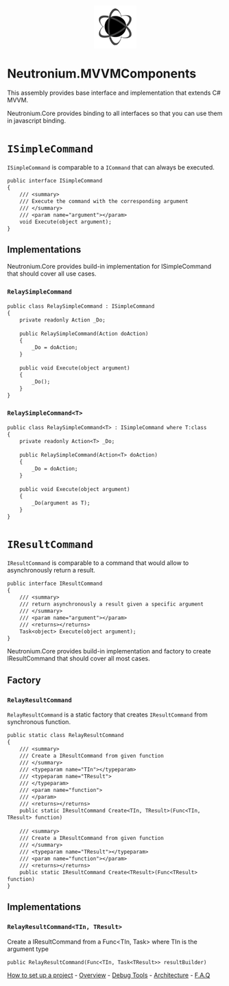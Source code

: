 <p align="center"><img <p align="center"><img width="100"src="../../Deploy/logo.png"></p>

# Neutronium.MVVMComponents

This assembly provides base interface and implementation that extends C# MVVM.

Neutronium.Core provides binding to all interfaces so that you can use them in javascript binding.


# `ISimpleCommand` 

`ISimpleCommand` is comparable to a `ICommand` that can always be executed. 


```CSharp
public interface ISimpleCommand
{
    /// <summary>
    /// Execute the command with the corresponding argument
    /// </summary>
    /// <param name="argument"></param>
    void Execute(object argument);
}
```

## Implementations

Neutronium.Core provides build-in implementation for ISimpleCommand that should cover all use cases.

### `RelaySimpleCommand`

```CSharp
public class RelaySimpleCommand : ISimpleCommand
{
    private readonly Action _Do;

    public RelaySimpleCommand(Action doAction)
    {
        _Do = doAction;
    }

    public void Execute(object argument)
    {
        _Do();
    }
}
```


### `RelaySimpleCommand<T>`

```CSharp
public class RelaySimpleCommand<T> : ISimpleCommand where T:class
{
    private readonly Action<T> _Do;

    public RelaySimpleCommand(Action<T> doAction)
    {
        _Do = doAction;
    }

    public void Execute(object argument)
    {
        _Do(argument as T);
    }
}
```

# `IResultCommand`

`IResultCommand` is comparable to a command that would allow to asynchronously return a result.

```CSharp
public interface IResultCommand
{
    /// <summary>
    /// return asynchronously a result given a specific argument
    /// </summary>
    /// <param name="argument"></param>
    /// <returns></returns>
    Task<object> Execute(object argument);
}
```

Neutronium.Core provides build-in implementation and factory to create IResultCommand that should cover all most cases.

## Factory

### `RelayResultCommand` 
`RelayResultCommand`  is a static factory that creates `IResultCommand` from synchronous function.

```CSharp
public static class RelayResultCommand
{
    /// <summary>
    /// Create a IResultCommand from given function
    /// </summary>
    /// <typeparam name="TIn"></typeparam>
    /// <typeparam name="TResult">
    /// </typeparam>
    /// <param name="function">
    /// </param>
    /// <returns></returns>
    public static IResultCommand Create<TIn, TResult>(Func<TIn, TResult> function)

    /// <summary>
    /// Create a IResultCommand from given function
    /// </summary>
    /// <typeparam name="TResult"></typeparam>
    /// <param name="function"></param>
    /// <returns></returns>
    public static IResultCommand Create<TResult>(Func<TResult> function)
}
```

## Implementations

### `RelayResultCommand<TIn, TResult>`

Create a IResultCommand from a Func<TIn, Task<TResult>> where TIn is the argument type

```CSharp
public RelayResultCommand(Func<TIn, Task<TResult>> resultBuilder)
```


[How to set up a project](./SetUp.md) - [Overview](./Overview.md) - [Debug Tools](./Tools.md) - [Architecture](./Architecture.md) - [F.A.Q](./FAQ.md)